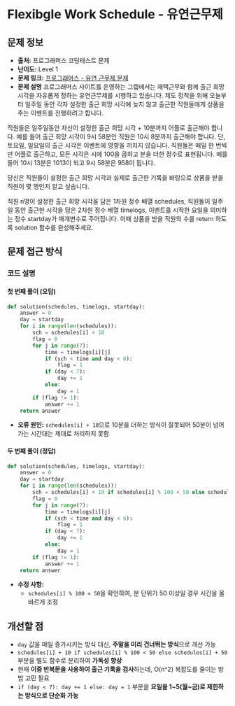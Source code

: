 # Flexibgle Work Schedule - 유연근무제

## 문제 정보

- **출처:** 프로그래머스 코딩테스트 문제
- **난이도:** Level 1
- **문제 링크:** [프로그래머스 - 유연 근무제 문제](https://school.programmers.co.kr/learn/courses/30/lessons/388351)
- **문제 설명**
  프로그래머스 사이트를 운영하는 그렙에서는 재택근무와 함께 출근 희망 시각을 자유롭게 정하는 유연근무제를 시행하고 있습니다. 제도 정착을 위해 오늘부터 일주일 동안 각자 설정한 출근 희망 시각에 늦지 않고 출근한 직원들에게 상품을 주는 이벤트를 진행하려고 합니다.

직원들은 일주일동안 자신이 설정한 출근 희망 시각 + 10분까지 어플로 출근해야 합니다. 예를 들어 출근 희망 시각이 9시 58분인 직원은 10시 8분까지 출근해야 합니다. 단, 토요일, 일요일의 출근 시각은 이벤트에 영향을 끼치지 않습니다. 직원들은 매일 한 번씩만 어플로 출근하고, 모든 시각은 시에 100을 곱하고 분을 더한 정수로 표현됩니다. 예를 들어 10시 13분은 1013이 되고 9시 58분은 958이 됩니다.

당신은 직원들이 설정한 출근 희망 시각과 실제로 출근한 기록을 바탕으로 상품을 받을 직원이 몇 명인지 알고 싶습니다.

직원 n명이 설정한 출근 희망 시각을 담은 1차원 정수 배열 schedules, 직원들이 일주일 동안 출근한 시각을 담은 2차원 정수 배열 timelogs, 이벤트를 시작한 요일을 의미하는 정수 startday가 매개변수로 주어집니다. 이때 상품을 받을 직원의 수를 return 하도록 solution 함수를 완성해주세요.

## 문제 접근 방식

### 코드 설명

#### **첫 번째 풀이 (오답)**

```python
def solution(schedules, timelogs, startday):
    answer = 0
    day = startday
    for i in range(len(schedules)):
        sch = schedules[i] + 10
        flag = 0
        for j in range(7):
            time = timelogs[i][j]
            if (sch < time and day < 6):
                flag = 1
            if (day < 7):
                day += 1
            else:
                day = 1
        if (flag != 1):
            answer += 1
    return answer
```

- **오류 원인:** `schedules[i] + 10`으로 10분을 더하는 방식이 잘못되어 50분이 넘어가는 시간대는 제대로 처리하지 못함

#### **두 번째 풀이 (정답)**

```python
def solution(schedules, timelogs, startday):
    answer = 0
    day = startday
    for i in range(len(schedules)):
        sch = schedules[i] + 10 if schedules[i] % 100 < 50 else schedules[i] + 50
        flag = 0
        for j in range(7):
            time = timelogs[i][j]
            if (sch < time and day < 6):
                flag = 1
            if (day < 7):
                day += 1
            else:
                day = 1
        if (flag != 1):
            answer += 1
    return answer
```

- **수정 사항:**
  - `schedules[i] % 100 < 50`을 확인하여, 분 단위가 50 이상일 경우 시간을 올바르게 조정

## 개선할 점

- `day` 값을 매일 증가시키는 방식 대신, **주말을 미리 건너뛰는 방식**으로 개선 가능
- `schedules[i] + 10 if schedules[i] % 100 < 50 else schedules[i] + 50` 부분을 별도 함수로 분리하여 **가독성 향상**
- 현재 **이중 반복문을 사용하여 출근 기록을 검사**하는데, O(n^2) 복잡도를 줄이는 방법 고민 필요
- `if (day < 7): day += 1 else: day = 1` 부분을 **요일을 1~5(월~금)로 제한하는 방식으로 단순화 가능**
